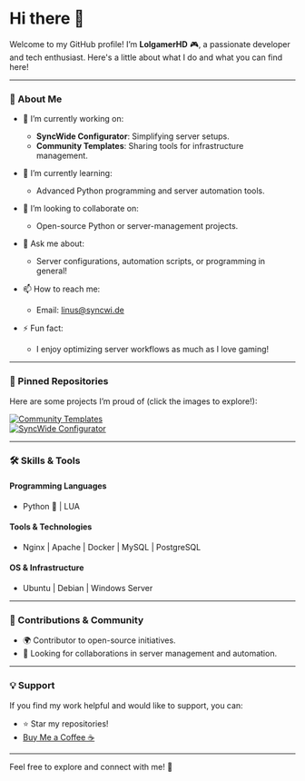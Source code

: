 # Hi there 👋  

Welcome to my GitHub profile! I’m **LolgamerHD** 🎮, a passionate developer and tech enthusiast. Here's a little about what I do and what you can find here!  

---

### 🌟 About Me  

- 🔭 I’m currently working on:  
  - **SyncWide Configurator**: Simplifying server setups.  
  - **Community Templates**: Sharing tools for infrastructure management.  

- 🌱 I’m currently learning:  
  - Advanced Python programming and server automation tools.  

- 👯 I’m looking to collaborate on:  
  - Open-source Python or server-management projects.  

- 💬 Ask me about:  
  - Server configurations, automation scripts, or programming in general!  

- 📫 How to reach me:  
  - Email: [linus@syncwi.de](mailto:linus@syncwi.de)  

- ⚡ Fun fact:  
  - I enjoy optimizing server workflows as much as I love gaming!  

---

### 📌 Pinned Repositories  

Here are some projects I’m proud of (click the images to explore!):  

[![Community Templates](https://github-readme-stats.vercel.app/api/pin/?username=LolgamerHDDE&repo=Community-Templates)](https://github.com/LolgamerHDDE/Community-Templates)  
[![SyncWide Configurator](https://github-readme-stats.vercel.app/api/pin/?username=LolgamerHDDE&repo=SyncWide-Configurator)](https://github.com/LolgamerHDDE/SyncWide-Configurator)  

---

### 🛠️ Skills & Tools  

#### Programming Languages  
- Python 🐍 | LUA

#### Tools & Technologies  
- Nginx | Apache | Docker | MySQL | PostgreSQL  

#### OS & Infrastructure  
- Ubuntu | Debian | Windows Server  

---

### 🤝 Contributions & Community  

- 🌍 Contributor to open-source initiatives.  
- 🤝 Looking for collaborations in server management and automation.  

---

### 💡 Support  

If you find my work helpful and would like to support, you can:  

- ⭐ Star my repositories!  
- [Buy Me a Coffee ☕](https://buymeacoffee.com/LolgamerHD)  

---

Feel free to explore and connect with me! 🚀  
